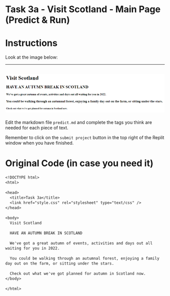 # Task 3a - Visit Scotland - Main Page (Predict & Run)
# Instructions

Look at the image below:

---
![image](image.png)
---

Edit the markdown file ```predict.md``` and complete the tags you think are needed for each piece of text.

Remember to click on the ```submit project``` button in the top right of the Replit window when you have finished.

# Original Code (in case you need it) 

```
<!DOCTYPE html>
<html>

<head>
  <title>Task 3a</title>
  <link href="style.css" rel="stylesheet" type="text/css" />
</head>

<body>
  Visit Scotland
    
  HAVE AN AUTUMN BREAK IN SCOTLAND
    
  We've got a great autumn of events, activities and days out all waiting for you in 2022.
  
  You could be walking through an autumnal forest, enjoying a family day out on the farm, or sitting under the stars.
  
  Check out what we've got planned for autumn in Scotland now.
</body>

</html>

```
